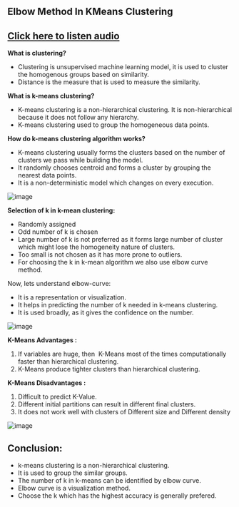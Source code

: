 ## Elbow Method In KMeans Clustering
## [Click here to listen audio](https://drive.google.com/file/d/1dmdfQ0pCPQzyyghY7J3P9c67s_zMlGep/view?usp=sharing)

**What is clustering?**

- Clustering is unsupervised machine learning model, it is used to cluster the homogenous groups based on similarity. 
- Distance is the measure that is used to measure the similarity.

**What is k-means clustering?**

- K-means clustering is a non-hierarchical clustering. It is non-hierarchical because it does not follow any hierarchy.
- K-means clustering used to group the homogeneous data points.

**How do k-means clustering algorithm works?**

- K-means clustering usually forms the clusters based on the number of clusters we pass while building the model.
- It randomly chooses centroid and forms a cluster by grouping the nearest data points.
- It is a non-deterministic model which changes on every execution.

![image](https://user-images.githubusercontent.com/79050917/143386569-aeab0ee4-d538-44e9-aa5a-89a29e14b060.png)

**Selection of k in k-mean clustering:**
- Randomly assigned 
- Odd number of k is chosen
- Large number of k is not preferred as it forms large number of cluster which might lose the homogeneity nature of clusters.
- Too small is not chosen as it has more prone to outliers.
- For choosing the k in k-mean algorithm we also use elbow curve method.

Now, lets understand elbow-curve:
- It is a representation or visualization.
- It helps in predicting the number of k needed in k-means clustering.
- It is used broadly, as it gives the confidence on the number.

![image](https://user-images.githubusercontent.com/79050917/143386616-7a562016-0488-4771-aa12-5c5d6016497f.png)

**K-Means Advantages :**
1) If variables are huge, then  K-Means most of the times computationally faster than hierarchical clustering.
2) K-Means produce tighter clusters than hierarchical clustering.

**K-Means Disadvantages :**
1) Difficult to predict K-Value.
2) Different initial partitions can result in different final clusters.
3) It does not work well with clusters of Different size and Different density

![image](https://user-images.githubusercontent.com/79050917/143386550-48266121-86f2-420a-beec-e9dd165edd01.png)

## Conclusion:
- k-means clustering is a non-hierarchical clustering.
- It is used to group the similar groups.
- The number of k in k-means can be identified by elbow curve.
- Elbow curve is a visualization method.
- Choose the k which has the highest accuracy is generally prefered.





